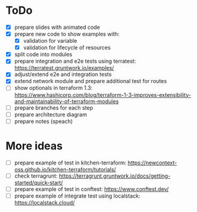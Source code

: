 # ToDo

- [x] prepare slides with animated code
- [x] prepare new code to show examples with:
  - [x] validation for variable
  - [x] validation for lifecycle of resources 
- [x] split code into modules
- [x] prepare integration and e2e tests using terratest: https://terratest.gruntwork.io/examples/
- [x] adjust/extend e2e and integration tests
- [x] extend network module and prepare additional test for routes
- [ ] show optionals in terraform 1.3: https://www.hashicorp.com/blog/terraform-1-3-improves-extensibility-and-maintainability-of-terraform-modules
- [ ] prepare branches for each step
- [ ] prepare architecture diagram
- [ ] prepare notes (speach)

# More ideas

- [ ] prepare example of test in kitchen-terraform: https://newcontext-oss.github.io/kitchen-terraform/tutorials/
- [ ] check terragrunt: https://terragrunt.gruntwork.io/docs/getting-started/quick-start/
- [ ] prepare example of test in conftest: https://www.conftest.dev/
- [ ] prepare example of integrate test using localstack: https://localstack.cloud/
